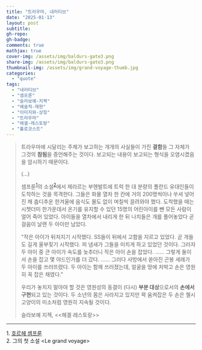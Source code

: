 ```yaml
---
title: "트라우마, 내러티브"
date: "2025-01-13"
layout: post
subtitle:
gh-repo:
gh-badge:
comments: true
mathjax: true
cover-img: /assets/img/baldurs-gate3.png
share-img: /assets/img/baldurs-gate3.png
thumbnail-img: /assets/img/grand-voyage-thumb.jpg
categories: 
  - "quote"
tags: 
  - "내러티브"
  - "셈프룬"
  - "슬라보예-지젝"
  - "예술적-재현"
  - "이미지와-상징"
  - "트라우마"
  - "헤겔-레스토랑"
  - "홀로코스트"
---
```


> 트라우마에 시달리는 주체가 보고하는 개개의 사실들이 가진 **결함**들 그 자체가 그것의 **참됨**을 증언해주는 것이다. 보고되는 내용이 보고되는 형식을 오염시켰음을 암시하기 때문이다.
> 
> (...)
> 
> 셈프룬<sup>[1](#footnote_1)</sup>의 소설<sup>[2](#footnote_2)</sup>에서 제라르는 부헨발트에 트럭 한 대 분량의 폴란드 유대인들이 도착하는 것을 목격한다. 그들은 화물 열차 한 칸에 거의 200명씩이나 쑤셔 넣어진 채 춥디추운 한겨울에 음식도 물도 없이 며칠씩 끌려와야 했다. 도착했을 때는 시쳇더미 한가운데서 온기를 유지할 수 있던 15명의 어린아이를 뺀 모든 사람이 얼어 죽어 있었다. 아이들을 열차에서 내리게 한 뒤 나치들은 개를 풀어놓았다 곧 걸음이 날랜 두 아이만 남았다.
> 
> "작은 아이가 뒤처지기 시작했다. SS들이 뒤에서 고함을 지르고 있었다. 곧 개들도 길게 울부짖기 시작했다. 피 냄새가 그들을 미치게 하고 있었던 것이다. 그러자 두 아이 중 큰 아이가 속도를 늦추더니 작은 아이 손을 잡았다. …… 그렇게 둘이서 손을 잡고 몇 야드인가를 더 갔다. …… 그러다 사방에서 쏟아진 곤봉 세례가 두 아이를 쓰러뜨렸다. 두 아이는 함께 쓰러졌는데, 얼굴을 땅에 처박고 손은 영원히 꼭 잡은 채였다."
> 
> 우리가 놓치지 말아야 할 것은 영원성의 동결이 (다시) **부분 대상**으로서의 **손에서 구현**되고 있는 것이다. 두 소년의 몸은 사라지고 있지만 꽉 움켜잡은 두 손은 첼시 고양이의 미소처럼 영원히 지속될 것이다.
> 
> 슬라보예 지젝, \<\<헤겔 레스토랑\>\>

---
<a name="footnote_1">1</a>. [호르헤 셈프룬](https://ko.wikipedia.org/wiki/%ED%98%B8%EB%A5%B4%ED%97%A4_%EC%85%88%ED%94%84%EB%A3%AC)   
<a name="footnote_2">2</a>. 그의 첫 소설 \<Le grand voyage\>